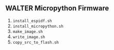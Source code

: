 ## WALTER Micropython Firmware

1. `install_espidf.sh`
2. `install_micropython.sh`
3. `make_image.sh`
4. `write_image.sh`
5. `copy_src_to_flash.sh`
